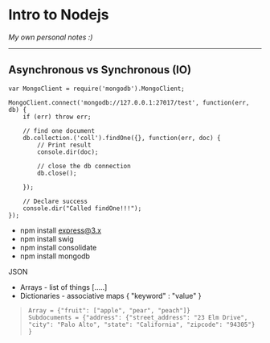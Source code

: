 # Intro to Nodejs #

*My own personal notes :)*


----------

**Asynchronous vs Synchronous (IO)**
---

    var MongoClient = require('mongodb').MongoClient;

    MongoClient.connect('mongodb://127.0.0.1:27017/test', function(err, db) {
		if (err) throw err;

		// find one document
		db.collection.('coll').findOne({}, function(err, doc) {
			// Print result
			console.dir(doc);

			// close the db connection
			db.close();
					
		});

		// Declare success
		console.dir("Called findOne!!!");
    });

- npm install express@3.x
- npm install swig
- npm install consolidate
- npm install mongodb

JSON

- Arrays - list of things [.....]
- Dictionaries - associative maps { "keyword" : "value" }

>     Array = {"fruit": ["apple", "pear", "peach"]}
>     Subdocuments = {"address": {"street_address": "23 Elm Drive", "city": "Palo Alto", "state": "California", "zipcode": "94305"} }


    



